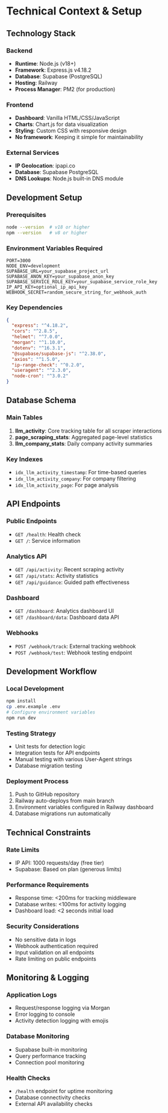 # Technical Context & Setup

## Technology Stack

### Backend
- **Runtime**: Node.js (v18+)
- **Framework**: Express.js v4.18.2
- **Database**: Supabase (PostgreSQL)
- **Hosting**: Railway
- **Process Manager**: PM2 (for production)

### Frontend
- **Dashboard**: Vanilla HTML/CSS/JavaScript
- **Charts**: Chart.js for data visualization
- **Styling**: Custom CSS with responsive design
- **No framework**: Keeping it simple for maintainability

### External Services
- **IP Geolocation**: ipapi.co
- **Database**: Supabase PostgreSQL
- **DNS Lookups**: Node.js built-in DNS module

## Development Setup

### Prerequisites
```bash
node --version  # v18 or higher
npm --version   # v8 or higher
```

### Environment Variables Required
```
PORT=3000
NODE_ENV=development
SUPABASE_URL=your_supabase_project_url
SUPABASE_ANON_KEY=your_supabase_anon_key
SUPABASE_SERVICE_ROLE_KEY=your_supabase_service_role_key
IP_API_KEY=optional_ip_api_key
WEBHOOK_SECRET=random_secure_string_for_webhook_auth
```

### Key Dependencies
```json
{
  "express": "^4.18.2",
  "cors": "^2.8.5",
  "helmet": "^7.0.0",
  "morgan": "^1.10.0",
  "dotenv": "^16.3.1",
  "@supabase/supabase-js": "^2.38.0",
  "axios": "^1.5.0",
  "ip-range-check": "^0.2.0",
  "useragent": "^2.3.0",
  "node-cron": "^3.0.2"
}
```

## Database Schema

### Main Tables
1. **llm_activity**: Core tracking table for all scraper interactions
2. **page_scraping_stats**: Aggregated page-level statistics
3. **llm_company_stats**: Daily company activity summaries

### Key Indexes
- `idx_llm_activity_timestamp`: For time-based queries
- `idx_llm_activity_company`: For company filtering
- `idx_llm_activity_page`: For page analysis

## API Endpoints

### Public Endpoints
- `GET /health`: Health check
- `GET /`: Service information

### Analytics API
- `GET /api/activity`: Recent scraping activity
- `GET /api/stats`: Activity statistics
- `GET /api/guidance`: Guided path effectiveness

### Dashboard
- `GET /dashboard`: Analytics dashboard UI
- `GET /dashboard/data`: Dashboard data API

### Webhooks
- `POST /webhook/track`: External tracking webhook
- `POST /webhook/test`: Webhook testing endpoint

## Development Workflow

### Local Development
```bash
npm install
cp .env.example .env
# Configure environment variables
npm run dev
```

### Testing Strategy
- Unit tests for detection logic
- Integration tests for API endpoints
- Manual testing with various User-Agent strings
- Database migration testing

### Deployment Process
1. Push to GitHub repository
2. Railway auto-deploys from main branch
3. Environment variables configured in Railway dashboard
4. Database migrations run automatically

## Technical Constraints

### Rate Limits
- IP API: 1000 requests/day (free tier)
- Supabase: Based on plan (generous limits)

### Performance Requirements
- Response time: <200ms for tracking middleware
- Database writes: <100ms for activity logging
- Dashboard load: <2 seconds initial load

### Security Considerations
- No sensitive data in logs
- Webhook authentication required
- Input validation on all endpoints
- Rate limiting on public endpoints

## Monitoring & Logging

### Application Logs
- Request/response logging via Morgan
- Error logging to console
- Activity detection logging with emojis

### Database Monitoring
- Supabase built-in monitoring
- Query performance tracking
- Connection pool monitoring

### Health Checks
- `/health` endpoint for uptime monitoring
- Database connectivity checks
- External API availability checks
